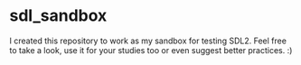 # sdl_sandbox

I created this repository to work as my sandbox for testing SDL2. Feel free to take a look, use it for your studies too or even suggest better practices. :)
